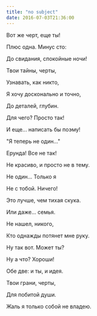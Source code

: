 ```yaml
---
title: "no subject"
date: 2016-07-03T21:36:00
---
```


Вот же черт, еще ты!

Плюс одна. Минус сто:

До свидания, спокойные ночи! 

Твои тайны, черты,

Узнавать, как никто,

Я хочу досконально и точно,



До деталей, глубин.

Для чего? Просто так!

И еще... написать бы поэму!

"Я теперь не один..."

Ерунда! Все не так!

Не красиво, и просто не в тему.



Не один... Только я

Не с тобой. Ничего!

Это лучше, чем тихая скука.

Или даже... семья.

Не нашел, никого,

Кто однажды потянет мне руку.



Ну так вот. Может ты?

Ну а что? Хороши!

Обе две: и ты, и идея.

Твои грани, черты,

Для побитой души.

Жаль я только собой не владею.
